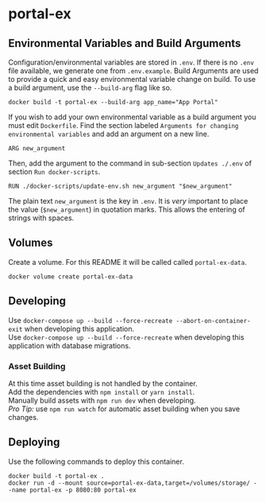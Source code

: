 # portal-ex

## Environmental Variables and Build Arguments
Configuration/environmental variables are stored in `.env`.
If there is no `.env` file available, we generate one from `.env.example`.
Build Arguments are used to provide a quick and easy environmental variable
change on build. To use a build argument, use the `--build-arg` flag like so.
```
docker build -t portal-ex --build-arg app_name="App Portal"
```
If you wish to add your own environmental variable as a build argument you must edit `Dockerfile`. Find the section labeled `Arguments for changing environmental variables` and add an argument on a new line.
```
ARG new_argument
```
Then, add the argument to the command in sub-section `Updates ./.env` of section `Run docker-scripts`.
```
RUN ./docker-scripts/update-env.sh new_argument "$new_argument"
```
The plain text `new_argument` is the key in `.env`. It is _very_ important to place the value (`$new_argument`) in quotation marks. This allows the entering of strings with spaces.

## Volumes
Create a volume. For this README it will be called called `portal-ex-data`.
```
docker volume create portal-ex-data
```

## Developing
Use `docker-compose up --build --force-recreate --abort-on-container-exit` when developing this application.\
Use `docker-compose up --build --force-recreate` when developing this application with database migrations.
### Asset Building
At this time asset building is not handled by the container.\
Add the dependencies with `npm install` or `yarn install`.\
Manually build assets with `npm run dev` when developing.\
_Pro Tip:_ use `npm run watch` for automatic asset building when you save changes.


## Deploying
Use the following commands to deploy this container.
```
docker build -t portal-ex .
docker run -d --mount source=portal-ex-data,target=/volumes/storage/ --name portal-ex -p 8080:80 portal-ex
```
